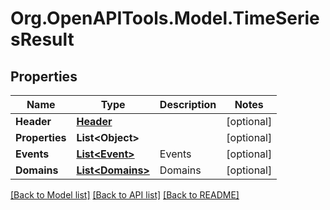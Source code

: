 # Org.OpenAPITools.Model.TimeSeriesResult

## Properties

Name | Type | Description | Notes
------------ | ------------- | ------------- | -------------
**Header** | [**Header**](Header.md) |  | [optional] 
**Properties** | **List&lt;Object&gt;** |  | [optional] 
**Events** | [**List&lt;Event&gt;**](Event.md) | Events | [optional] 
**Domains** | [**List&lt;Domains&gt;**](Domains.md) | Domains | [optional] 

[[Back to Model list]](../README.md#documentation-for-models) [[Back to API list]](../README.md#documentation-for-api-endpoints) [[Back to README]](../README.md)

